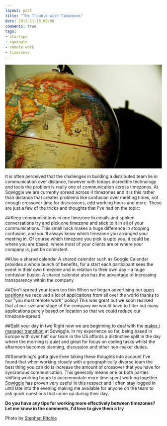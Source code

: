 ```yaml
---
layout: post
title: "The Trouble with Timezones"
date: 2013-11-18 09:00
comments: true
tags: 
- startups
- sqwiggle
- remote work
- timezones
---
```

![The World](/images/timezones-globe.jpg)

It is often perceived that the challenges in building a distributed team lie in communication over distance, however with todays incredible technology and tools the problem is really one of communication across timezones. At Sqwiggle we are currently spread across 4 timezones and it is this rather than distance that creates problems like confusion over meeting times, not enough crossover time for discussions, odd working hours and more. These are just a few of the tricks and thoughts that I've had on the topic:


##Keep communications in one timezone
In emails and spoken conversations try and pick one timezone and stick to it in all of your communications. This small hack makes a huge difference in stopping confusion, and you'll always know which timezone you arranged your meeting in. Of course which timezone you pick is upto you, it could be where you are based, where most of your clients are or where your company is, just be consistent.

##Use a shared calendar
A shared calendar such as Google Calendar provides a whole bunch of benefits, for a start each participant sees the event in their own timezone and in relation to their own day - a huge confusion buster. A shared calendar also has the advantage of increasing transparency within the company

##Don't spread your team too thin
When we began advertising our [open positions](http://angel.co/sqwiggle/jobs) we received a lot of applications from all over the world thanks to our "you must remote work" policy! This was great but we soon realised that at our size and stage of the company we would have to filter out many applications purely based on location so that we could reduce our timezone-spread.

##Split your day in two
Right now we are beginning to deal with the [maker / manager transition](http://www.paulgraham.com/makersschedule.html) at Sqwiggle. In my experience so far, being based in Europe with over half our team in the US affords a distinctive split in the day where the morning is quiet and great for focus on coding tasks whilst the afternoon becomes planning, discussion and other non-maker duties.

##Something's gotta give
Even taking these thoughts into account I've found that when working closely with a geographically diverse team the best thing you can do is increase the amount of crossover that you have for syncronous communication. This generally means one or both parties shifting working hours to accommodate more time spent working together. [Sqwiggle](https://www.sqwiggle.com) has proven very useful in this respect and I often stay logged in until late into the evening making me available for anyone on the team to ask quick questions that come up during their day.

**Do you have any tips for working more effectively between timezones? Let me know in the comments, I'd love to give them a try**

<p class="caption">Photo by <a href="http://www.flickr.com/photos/9828543@N05/5334352031">Stephen Ritchie</a></p>